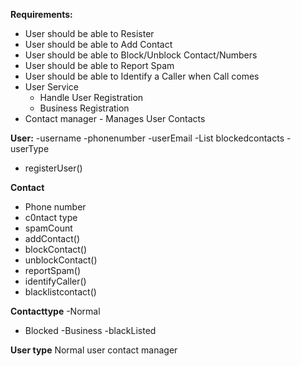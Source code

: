**Requirements:**

- User should be able to Resister
- User should be able to Add Contact
- User should be able to Block/Unblock Contact/Numbers
- User should be able to Report Spam
- User should be able to Identify a Caller when Call comes
- User Service
    - Handle User Registration
    - Business Registration
- Contact manager - Manages User Contacts


**User:**
  -username
  -phonenumber
  -userEmail
-List<contact> blockedcontacts
  -userType
- registerUser()


**Contact**
- Phone number
- c0ntact type
- spamCount
- addContact()
- blockContact()
- unblockContact()
- reportSpam()
- identifyCaller()
- blacklistcontact()

**Contacttype**
-Normal
- Blocked 
-Business
-blackListed

**User type**
Normal user
contact manager
